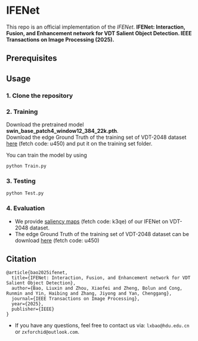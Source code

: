 # IFENet

This repo is an official implementation of the *IFENet*.
**IFENet: Interaction, Fusion, and Enhancement network for VDT Salient Object Detection. IEEE Transactions on Image Processing (2025).**


## Prerequisites

## Usage

### 1. Clone the repository

### 2. Training
Download the pretrained model **swin_base_patch4_window12_384_22k.pth**. <br>
Download the edge Ground Truth of the training set of VDT-2048 dataset [here](https://pan.baidu.com/s/1T_zM6msG7e1Xg5bIzaWBxA?pwd=u450) (fetch code: u450) and put it on the training set folder.

You can train the model by using 
```
python Train.py
```

### 3. Testing
```
python Test.py
```

### 4. Evaluation

- We provide [saliency maps](https://pan.baidu.com/s/1Girb29F6WxQzUjNU6jFn7w?pwd=k3qe) (fetch code: k3qe) of our IFENet on VDT-2048 dataset.
- The edge Ground Truth of the training set of VDT-2048 dataset can be download [here](https://pan.baidu.com/s/1T_zM6msG7e1Xg5bIzaWBxA?pwd=u450) (fetch code: u450)


## Citation
```
@article{bao2025ifenet,
  title={IFENet: Interaction, Fusion, and Enhancement network for VDT Salient Object Detection},
  author={Bao, Liuxin and Zhou, Xiaofei and Zheng, Bolun and Cong, Runmin and Yin, Haibing and Zhang, Jiyong and Yan, Chenggang},
  journal={IEEE Transactions on Image Processing},
  year={2025},
  publisher={IEEE}
}
```

- If you have any questions, feel free to contact us via: `lxbao@hdu.edu.cn` or `zxforchid@outlook.com`.
